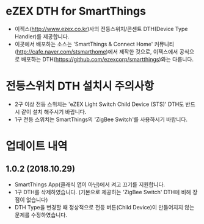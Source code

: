 # eZEX DTH for SmartThings
- 이젝스(http://www.ezex.co.kr)사의 전등스위치/콘센트 DTH(Device Type Handler)를 제공합니다.
- 이곳에서 배포하는 소스는 'SmartThings & Connect Home' 커뮤니티(http://cafe.naver.com/stsmarthome)에서 제작한 것으로, 이젝스에서 공식으로 배포하는 DTH(https://github.com/ezexcorp/smartthings)와는 다릅니다.

# 전등스위치 DTH 설치시 주의사항
- 2구 이상 전등 스위치는 'eZEX Light Switch Child Device (STS)' DTH도 반드시 같이 설치 해주시기 바랍니다.
- 1구 전등 스위치는 SmartThings의 'ZigBee Switch'를 사용하시기 바랍니다.

# 업데이트 내역
## 1.0.2 (2018.10.29)
 - SmartThings App(클래식 앱이 아닌)에서 켜고 끄기를 지원합니다.
 - 1구 DTH를 삭제하였습니다. (기본으로 제공하는 'ZigBee Switch' DTH에 비해 장점이 없습니다)
 - DTH Type을 변경할 때 정상적으로 전등 버튼(Child Device)이 만들어지지 않는 문제를 수정하였습니다.
 